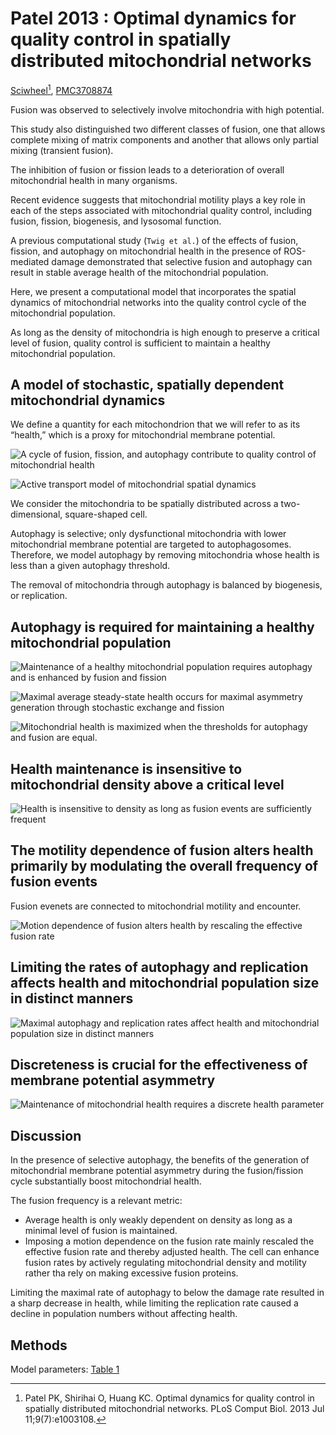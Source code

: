 # Patel 2013 : Optimal dynamics for quality control in spatially distributed mitochondrial networks


[Sciwheel](https://sciwheel.com/work/#/items/8390523)[^Patel2013], [PMC3708874](https://www.ncbi.nlm.nih.gov/pmc/articles/PMC3708874/)

[^Patel2013]: Patel PK, Shirihai O, Huang KC. Optimal dynamics for quality control in spatially distributed mitochondrial networks. PLoS Comput Biol. 2013 Jul 11;9(7):e1003108.

<!--more-->

Fusion was observed to selectively involve mitochondria with high potential.

This study also distinguished two different classes of fusion, one that allows complete mixing of matrix components and another that allows only partial mixing (transient fusion).

The inhibition of fusion or fission leads to a deterioration of overall mitochondrial health in many organisms.

Recent evidence suggests that mitochondrial motility plays a key role in each of the steps associated with mitochondrial quality control, including fusion, fission, biogenesis, and lysosomal function.

A previous computational study (`Twig et al.`) of the effects of fusion, fission, and autophagy on mitochondrial health in the presence of ROS-mediated damage demonstrated that selective fusion and autophagy can result in stable average health of the mitochondrial population.

Here, we present a computational model that incorporates the spatial dynamics of mitochondrial networks into the quality control cycle of the mitochondrial population.

As long as the density of mitochondria is high enough to preserve a critical level of fusion, quality control is sufficient to maintain a healthy mitochondrial population.

## A model of stochastic, spatially dependent mitochondrial dynamics

We define a quantity for each mitochondrion that we will refer to as its “health,” which is a proxy for mitochondrial membrane potential.

![](https://www.ncbi.nlm.nih.gov/pmc/articles/PMC3708874/bin/pcbi.1003108.g001.jpg "A cycle of fusion, fission, and autophagy contribute to quality control of mitochondrial health")

![](https://www.ncbi.nlm.nih.gov/pmc/articles/PMC3708874/bin/pcbi.1003108.g002.jpg "Active transport model of mitochondrial spatial dynamics")

We consider the mitochondria to be spatially distributed across a two-dimensional, square-shaped cell.

Autophagy is selective; only dysfunctional mitochondria with lower mitochondrial membrane potential are targeted to autophagosomes. Therefore, we model autophagy by removing mitochondria whose health is less than a given autophagy threshold.

The removal of mitochondria through autophagy is balanced by biogenesis, or replication.

## Autophagy is required for maintaining a healthy mitochondrial population

![](https://www.ncbi.nlm.nih.gov/pmc/articles/PMC3708874/bin/pcbi.1003108.g003.jpg "Maintenance of a healthy mitochondrial population requires autophagy and is enhanced by fusion and fission")

![](https://www.ncbi.nlm.nih.gov/pmc/articles/PMC3708874/bin/pcbi.1003108.g004.jpg "Maximal average steady-state health occurs for maximal asymmetry generation through stochastic exchange and fission")

![](https://www.ncbi.nlm.nih.gov/pmc/articles/PMC3708874/bin/pcbi.1003108.g005.jpg "Mitochondrial health is maximized when the thresholds for autophagy and fusion are equal.")

## Health maintenance is insensitive to mitochondrial density above a critical level

![](https://www.ncbi.nlm.nih.gov/pmc/articles/PMC3708874/bin/pcbi.1003108.g006.jpg "Health is insensitive to density as long as fusion events are sufficiently frequent")

## The motility dependence of fusion alters health primarily by modulating the overall frequency of fusion events

Fusion evenets are connected to mitochondrial motility and encounter.

![](https://www.ncbi.nlm.nih.gov/pmc/articles/PMC3708874/bin/pcbi.1003108.g007.jpg "Motion dependence of fusion alters health by rescaling the effective fusion rate")

## Limiting the rates of autophagy and replication affects health and mitochondrial population size in distinct manners

![](https://www.ncbi.nlm.nih.gov/pmc/articles/PMC3708874/bin/pcbi.1003108.g008.jpg "Maximal autophagy and replication rates affect health and mitochondrial population size in distinct manners")

## Discreteness is crucial for the effectiveness of membrane potential asymmetry

![](https://www.ncbi.nlm.nih.gov/pmc/articles/PMC3708874/bin/pcbi.1003108.g009.jpg "Maintenance of mitochondrial health requires a discrete health parameter")

## Discussion

In the presence of selective autophagy, the benefits of the generation of mitochondrial membrane potential asymmetry during the fusion/fission cycle substantially boost mitochondrial health.

The fusion frequency is a relevant metric:
- Average health is only weakly dependent on density as long as a minimal level of fusion is maintained.
- Imposing a motion dependence on the fusion rate mainly rescaled the effective fusion rate and thereby adjusted health. The cell can enhance fusion rates by actively regulating mitochondrial density and motility rather tha rely on making excessive fusion proteins.

Limiting the maximal rate of autophagy to below the damage rate resulted in a sharp decrease in health, while limiting the replication rate caused a decline in population numbers without affecting health.


## Methods

Model parameters: [Table 1](https://www.ncbi.nlm.nih.gov/pmc/articles/PMC3708874/table/pcbi-1003108-t001/)

